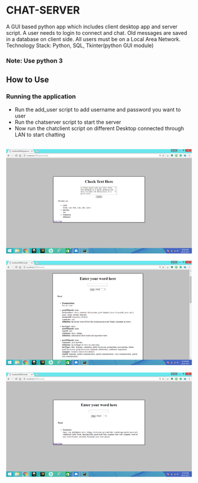 # CHAT-SERVER

A GUI based python app which includes client desktop app and server script. A user needs to login to connect and chat. Old messages are saved in a database on client side. All users must be on a Local Area Network. Technology Stack: Python, SQL, Tkinter(python GUI module)

<h3>Note: Use python 3</h3>

<h2>How to Use</h2>

<h3>Running the application</h3>
<ul>
<li>Run the add_user script to add username and password you want to user</li>
<li>Run the chatserver script to start the server</li>
<li>Now run the chatclient script on different Desktop connected through LAN to start chatting</li>
</ul>

<br><img src="https://raw.githubusercontent.com/addy1995/Grammar-Pro/master/Screenshots/Grammar-pro.PNG"><br>
<br><img src="https://raw.githubusercontent.com/addy1995/Grammar-Pro/master/Screenshots/Grammar-pro_2.PNG"><br>
<br><img src="https://raw.githubusercontent.com/addy1995/Grammar-Pro/master/Screenshots/Grammar-pro_3.PNG"><br>
